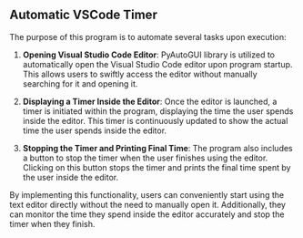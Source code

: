 ## Automatic VSCode Timer

The purpose of this program is to automate several tasks upon execution:

1. **Opening Visual Studio Code Editor**: PyAutoGUI library is utilized to automatically open the Visual Studio Code editor upon program startup. This allows users to swiftly access the editor without manually searching for it and opening it.

2. **Displaying a Timer Inside the Editor**: Once the editor is launched, a timer is initiated within the program, displaying the time the user spends inside the editor. This timer is continuously updated to show the actual time the user spends inside the editor.

3. **Stopping the Timer and Printing Final Time**: The program also includes a button to stop the timer when the user finishes using the editor. Clicking on this button stops the timer and prints the final time spent by the user inside the editor.

By implementing this functionality, users can conveniently start using the text editor directly without the need to manually open it. Additionally, they can monitor the time they spend inside the editor accurately and stop the timer when they finish.
